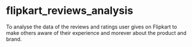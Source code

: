 # flipkart_reviews_analysis
To analyse the data of the reviews and ratings user gives on Flipkart to make others aware of their experience and morever about the product and brand.
